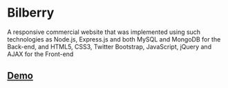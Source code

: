 # Bilberry

A responsive commercial website that was implemented using such technologies as Node.js, Express.js and both MySQL and MongoDB for the Back-end, and HTML5, CSS3, Twitter Bootstrap, JavaScript, jQuery and AJAX for the Front-end

## [Demo](http://bilberry.m23fifa.fe5.a-level.com.ua/)
